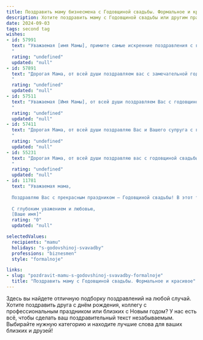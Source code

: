 ```yaml
---
title: Поздравить маму бизнесмена с Годовщиной свадьбы. Формальное и красивое
description: Хотите поздравить маму с Годовщиной свадьбы или другим праздником? Наш ИИ создаст незабываемое поздравление, а вы обязательно выделитесь среди других.  
date: 2024-09-03
tags: second tag
wishes:
- id: 57991
  text: "Уважаемая [имя Мамы], примите самые искренние поздравления с годовщиной свадьбы! Желаем вам с [имя супруга] долгих лет совместной жизни, наполненных любовью, взаимопониманием и процветанием. Пусть ваш бизнес процветает, а семейный очаг всегда будет теплым и уютным.
  "
  rating: "undefined"
  updated: "null"
- id: 57891
  text: "Дорогая Мама, от всей души поздравляем вас с замечательной годовщиной свадьбы! Желаем вам крепкой любви, семейного благополучия и долгих лет счастливой жизни! Пусть ваш союз всегда будет наполнен гармонией, взаимопониманием и нежностью.
  "
  rating: "undefined"
  updated: "null"
- id: 57511
  text: "Уважаемая [Имя Мамы], от всей души поздравляем Вас с годовщиной свадьбы! Желаем Вам и Вашему супругу, уважаемому [Имя Супруга], долгих лет счастливой семейной жизни, процветания в бизнесе и неиссякаемой любви! Пусть каждый день будет наполнен радостью, гармонией и благополучием!
  "
  rating: "undefined"
  updated: "null"
- id: 57411
  text: "Дорогая Мама, от всей души поздравляю Вас и Вашего супруга с годовщиной свадьбы! Желаю Вам крепкой любви, семейного благополучия и процветания в бизнесе. Пусть каждый день Вашей совместной жизни будет наполнен радостью, теплом и взаимопониманием.
  "
  rating: "undefined"
  updated: "null"
- id: 55231
  text: "Дорогая Мама, от всей души поздравляю вас с годовщиной свадьбы! Желаю вам и папе ещё долгих лет счастливой семейной жизни, наполненной любовью, гармонией и взаимопониманием. Пусть ваш бизнес процветает, а дом всегда будет полным радости и уюта.
  "
  rating: "undefined"
  updated: "null"
- id: 11781
  text: "Уважаемая мама,
  
  Поздравляю Вас с прекрасным праздником – Годовщиной свадьбы! В этот торжественный день хочу от всей души пожелать Вам продолжения счастья и благополучия в Вашем браке. Ваш опыт и мудрость в бизнесе вдохновляют и являются примером для подражания. Пусть каждый новый день приносит Вам радость и новые успехи, а любовь и взаимопонимание продолжают сиять в Вашей семье.
  
  С глубоким уважением и любовью,
  [Ваше имя]"
  rating: "0"
  updated: "null"

selectedValues:
  recipients: "mamu"
  holidays: "s-godovshinoj-svavadby"
  professions: "biznesmen"
  style: "formalnoje"

links:
- slug: "pozdravit-mamu-s-godovshinoj-svavadby-formalnoje"
  title: "Поздравить маму с Годовщиной свадьбы. Формальное и красивое"
---
```


Здесь вы найдете отличную подборку поздравлений на любой случай. 
Хотите поздравить друга с днём рождения, коллегу с профессиональным праздником или близких с Новым годом? У нас есть всё, чтобы сделать ваш поздравительный текст незабываемым. Выбирайте нужную категорию и находите лучшие слова для ваших близких и друзей!
